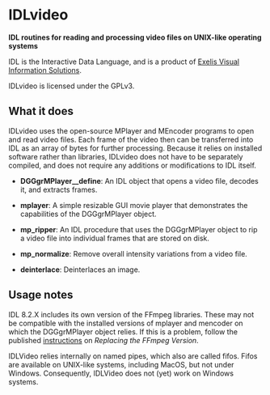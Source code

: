 # IDLvideo

**IDL routines for reading and processing video files on
UNIX-like operating systems**

IDL is the Interactive Data Language, and is a product of
[Exelis Visual Information Solutions](http://www.exelisvis.com).

IDLvideo is licensed under the GPLv3.

## What it does

IDLvideo uses the open-source MPlayer and MEncoder programs
to open and read video files.  Each frame of the video then
can be transferred into IDL as an array of bytes for further
processing.  Because it relies on installed software rather
than libraries, IDLvideo does not have to be separately compiled,
and does not require any additions or modifications to IDL itself.

* **DGGgrMPlayer__define**: An IDL object that opens a video file,
decodes it, and extracts frames.

* **mplayer**: A simple resizable GUI movie player that demonstrates
the capabilities of the DGGgrMPlayer object.

* **mp_ripper**: An IDL procedure that uses the DGGgrMPlayer object
to rip a video file into individual frames that are stored on disk.

* **mp_normalize**: Remove overall intensity variations from a video file.

* **deinterlace**: Deinterlaces an image.

## Usage notes

IDL 8.2.X includes its own version of the FFmpeg libraries.  These may
not be compatible with the installed versions of mplayer and mencoder
on which the DGGgrMPlayer object relies.  If this is a problem, follow
the published [instructions](http://www.exelisvis.com/docs/CreatingVideo.html)
on _Replacing the FFmpeg Version_.

IDLVideo relies internally on named pipes, which also are called fifos.
Fifos are available on UNIX-like systems, including MacOS, but not under
Windows.  Consequently, IDLVideo does not (yet) work on Windows systems.